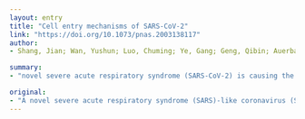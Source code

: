 ```yaml
---
layout: entry
title: "Cell entry mechanisms of SARS-CoV-2"
link: "https://doi.org/10.1073/pnas.2003138117"
author:
- Shang, Jian; Wan, Yushun; Luo, Chuming; Ye, Gang; Geng, Qibin; Auerbach, Ashley; Li, Fang

summary:
- "novel severe acute respiratory syndrome (SARS-CoV-2) is causing the global coronavirus disease 2019 (COVID-19) pandemic. A virus surface spike protein mediates SARS-coV-2 entry into cells. The spike binds to its receptor human ACE2 (hACE2) and is proteolytically activated by human proteases. This is a high priority for deciphering its mystery and curbing its spread."

original:
- "A novel severe acute respiratory syndrome (SARS)-like coronavirus (SARS-CoV-2) is causing the global coronavirus disease 2019 (COVID-19) pandemic. Understanding how SARS-CoV-2 enters human cells is a high priority for deciphering its mystery and curbing its spread. A virus surface spike protein mediates SARS-CoV-2 entry into cells. To fulfill its function, SARS-CoV-2 spike binds to its receptor human ACE2 (hACE2) through its receptor-binding domain (RBD) and is proteolytically activated by human proteases. Here we investigated receptor binding and protease activation of SARS-CoV-2 spike using biochemical and pseudovirus entry assays. Our findings have identified key cell entry mechanisms of SARS-CoV-2. First, SARS-CoV-2 RBD has higher hACE2 binding affinity than SARS-CoV RBD, supporting efficient cell entry. Second, paradoxically, the hACE2 binding affinity of the entire SARS-CoV-2 spike is comparable to or lower than that of SARS-CoV spike, suggesting that SARS-CoV-2 RBD, albeit more potent, is less exposed than SARS-CoV RBD. Third, unlike SARS-CoV, cell entry of SARS-CoV-2 is preactivated by proprotein convertase furin, reducing its dependence on target cell proteases for entry. The high hACE2 binding affinity of the RBD, furin preactivation of the spike, and hidden RBD in the spike potentially allow SARS-CoV-2 to maintain efficient cell entry while evading immune surveillance. These features may contribute to the wide spread of the virus. Successful intervention strategies must target both the potency of SARS-CoV-2 and its evasiveness."
---
```


